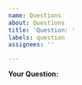 ```yaml
---
name: Questions
about: Questions
title: 'Question: '
labels: question
assignees: ''

---
```


**Your Question:**
